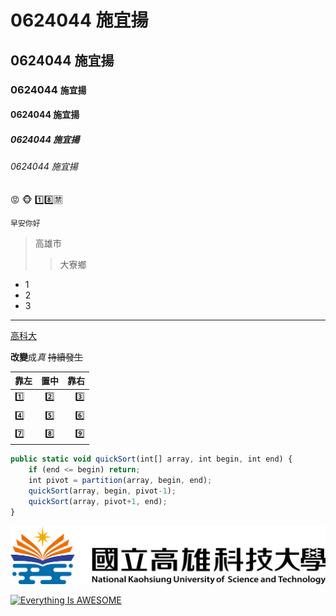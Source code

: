 # 0624044 施宜揚

## 0624044 施宜揚

### 0624044 `施宜揚`

#### 0624044 施宜揚

##### 0624044 施宜揚

###### 0624044 施宜揚

:rage:
:monkey_face:
:one::eight::u7981:

```早安你好```

> 高雄市
>> 大寮鄉

* 1
* 2
* 3 
***
[高科大](https://www.nkust.edu.tw/)

**改變**成*真* ~~持續發生~~

|靠左   |置中     |靠右  |
|:-----|:------:|-----:|
|:one:|:two:|:three:|
|:four:|:five:|:six:|
|:seven:|:eight:|:nine:|

``` js
public static void quickSort(int[] array, int begin, int end) {
    if (end <= begin) return;
    int pivot = partition(array, begin, end);
    quickSort(array, begin, pivot-1);
    quickSort(array, pivot+1, end);
} 
```

![NKUST](nkust.png "高科大")

[![Everything Is AWESOME](https://img.youtube.com/vi/StTqXEQ2l-Y/0.jpg)](https://www.youtube.com/watch?v=StTqXEQ2l-Y "Everything Is AWESOME")
